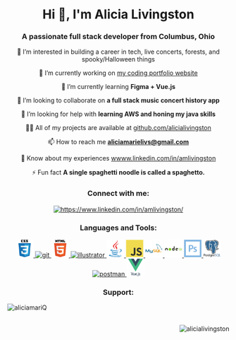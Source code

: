 
<h1 align="center">Hi 👋, I'm Alicia Livingston</h1>
<h3 align="center">A passionate full stack developer from Columbus, Ohio</h3>
<div id="facts" align="center">
 👀 I’m interested in building a career in tech, live concerts, forests, and spooky/Halloween things 

 🔭 I’m currently working on [my coding portfolio website](https://alicialivingston.github.io/)

 🌱 I’m currently learning **Figma + Vue.js**

 👯 I’m looking to collaborate on **a full stack music concert history app**

 🤝 I’m looking for help with **learning AWS and honing my java skills**

 👨‍💻 All of my projects are available at [github.com/alicialivingston](https://github.com/alicialivingston) 

 📫 How to reach me **aliciamarielivs@gmail.com**

 📄 Know about my experiences [wwww.linkedin.com/in/amlivingston](https://linkedin.com/in/amlivingston)

 ⚡ Fun fact **A single spaghetti noodle is called a spaghetto.**
</div>

<h3 align="center">Connect with me:</h3>
<p align="center">
<a href="https://linkedin.com/in/https://www.linkedin.com/in/amlivingston/" target="blank"><img align="center" src="https://raw.githubusercontent.com/rahuldkjain/github-profile-readme-generator/master/src/images/icons/Social/linked-in-alt.svg" alt="https://www.linkedin.com/in/amlivingston/" height="30" width="40" /></a>
</p>

<h3 align="center">Languages and Tools:</h3>
<p align="center"> <a href="https://www.w3schools.com/css/" target="_blank" rel="noreferrer"> <img src="https://raw.githubusercontent.com/devicons/devicon/master/icons/css3/css3-original-wordmark.svg" alt="css3" width="40" height="40"/> </a> <a href="https://git-scm.com/" target="_blank" rel="noreferrer"> <img src="https://www.vectorlogo.zone/logos/git-scm/git-scm-icon.svg" alt="git" width="40" height="40"/> </a> <a href="https://www.w3.org/html/" target="_blank" rel="noreferrer"> <img src="https://raw.githubusercontent.com/devicons/devicon/master/icons/html5/html5-original-wordmark.svg" alt="html5" width="40" height="40"/> </a> <a href="https://www.adobe.com/in/products/illustrator.html" target="_blank" rel="noreferrer"> <img src="https://www.vectorlogo.zone/logos/adobe_illustrator/adobe_illustrator-icon.svg" alt="illustrator" width="40" height="40"/> </a> <a href="https://www.java.com" target="_blank" rel="noreferrer"> <img src="https://raw.githubusercontent.com/devicons/devicon/master/icons/java/java-original.svg" alt="java" width="40" height="40"/> </a> <a href="https://developer.mozilla.org/en-US/docs/Web/JavaScript" target="_blank" rel="noreferrer"> <img src="https://raw.githubusercontent.com/devicons/devicon/master/icons/javascript/javascript-original.svg" alt="javascript" width="40" height="40"/> </a> <a href="https://www.mysql.com/" target="_blank" rel="noreferrer"> <img src="https://raw.githubusercontent.com/devicons/devicon/master/icons/mysql/mysql-original-wordmark.svg" alt="mysql" width="40" height="40"/> </a> <a href="https://nodejs.org" target="_blank" rel="noreferrer"> <img src="https://raw.githubusercontent.com/devicons/devicon/master/icons/nodejs/nodejs-original-wordmark.svg" alt="nodejs" width="40" height="40"/> </a> <a href="https://www.photoshop.com/en" target="_blank" rel="noreferrer"> <img src="https://raw.githubusercontent.com/devicons/devicon/master/icons/photoshop/photoshop-line.svg" alt="photoshop" width="40" height="40"/> </a> <a href="https://www.postgresql.org" target="_blank" rel="noreferrer"> <img src="https://raw.githubusercontent.com/devicons/devicon/master/icons/postgresql/postgresql-original-wordmark.svg" alt="postgresql" width="40" height="40"/> </a> <a href="https://postman.com" target="_blank" rel="noreferrer"> <img src="https://www.vectorlogo.zone/logos/getpostman/getpostman-icon.svg" alt="postman" width="40" height="40"/> </a> <a href="https://vuejs.org/" target="_blank" rel="noreferrer"> <img src="https://raw.githubusercontent.com/devicons/devicon/master/icons/vuejs/vuejs-original-wordmark.svg" alt="vuejs" width="40" height="40"/> </a> </p>

<h3 align="center">Support:</h3>
<p><a href="https://www.buymeacoffee.com/aliciamariQ"> <img align="left" src="https://cdn.buymeacoffee.com/buttons/v2/default-yellow.png" height="50" width="210" alt="aliciamariQ" /></a></p><br><br>

<p><img align="right" src="https://github-readme-stats.vercel.app/api/top-langs?username=alicialivingston&show_icons=true&locale=en&layout=compact" alt="alicialivingston" /></p>
